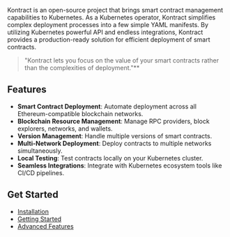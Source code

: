 Kontract is an open-source project that brings smart contract management capabilities to Kubernetes.
As a Kubernetes operator, Kontract simplifies complex deployment processes into a few simple YAML manifests. By utilizing Kubernetes powerful API and endless integrations, Kontract provides a production-ready solution for efficient deployment of smart contracts.

> "Kontract lets you focus on the value of your smart contracts rather than the complexities of deployment."\*\*

## Features

- **Smart Contract Deployment**: Automate deployment across all Ethereum-compatible blockchain networks.
- **Blockchain Resource Management**: Manage RPC providers, block explorers, networks, and wallets.
- **Version Management**: Handle multiple versions of smart contracts.
- **Multi-Network Deployment**: Deploy contracts to multiple networks simultaneously.
- **Local Testing**: Test contracts locally on your Kubernetes cluster.
- **Seamless Integrations**: Integrate with Kubernetes ecosystem tools like CI/CD pipelines.

## Get Started

- [Installation](installation.md)
- [Getting Started](getting-started.md)
- [Advanced Features](advanced-features.md)
